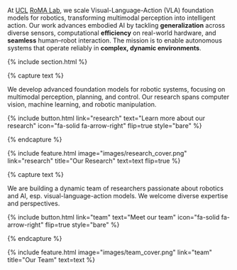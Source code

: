 ---
---

<!-- # Rome wasn’t built in a day — research at RoMA is built step by step. -->

At [UCL](https://www.ucl.ac.uk/) [RoMA Lab](https://christopherlu.github.io/group_website/), we scale Visual-Language-Action (VLA) foundation models for robotics, transforming multimodal perception into intelligent action. Our work advances embodied AI by tackling **generalization** across diverse sensors, computational **efficiency** on real-world hardware, and **seamless** human–robot interaction. The mission is to enable autonomous systems that operate reliably in **complex, dynamic environments**.

{% include section.html %}

<!-- ## Highlights -->

{% capture text %}

We develop advanced foundation models for robotic systems, focusing on multimodal perception, planning, and control. Our research spans computer vision, machine learning, and robotic manipulation.

{%
  include button.html
  link="research"
  text="Learn more about our research"
  icon="fa-solid fa-arrow-right"
  flip=true
  style="bare"
%}

{% endcapture %}

{%
  include feature.html
  image="images/research_cover.png"
  link="research"
  title="Our Research"
  text=text
  flip=true
%}

<!-- {% capture text %}

Lorem ipsum dolor sit amet, consectetur adipiscing elit, sed do eiusmod tempor incididunt ut labore et dolore magna aliqua.

{%
  include button.html
  link="projects"
  text="Browse our projects"
  icon="fa-solid fa-arrow-right"
  flip=true
  style="bare"
%}

{% endcapture %}

{%
  include feature.html
  image="images/photo.jpg"
  link="projects"
  title="Our Projects"
  flip=true
  style="bare"
  text=text
%} -->

{% capture text %}

We are building a dynamic team of researchers passionate about robotics and AI, esp. visual-language-action models. We welcome diverse expertise and perspectives.

{%
  include button.html
  link="team"
  text="Meet our team"
  icon="fa-solid fa-arrow-right"
  flip=true
  style="bare"
%}

{% endcapture %}

{%
  include feature.html
  image="images/team_cover.png"
  link="team"
  title="Our Team"
  text=text
%}
